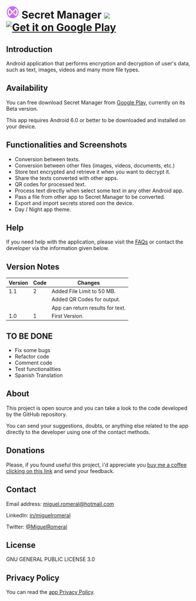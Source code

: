 # <img alt='SecretManager' src='https://github.com/miguelromeral/SecretManager/blob/master/app/src/main/ic_launcher_sm_v2-web.png' height="35" width="auto" /> Secret Manager ![](https://img.shields.io/badge/android-7.1-green) <a href='https://play.google.com/store/apps/details?id=es.miguelromeral.secretmanager&pcampaignid=MKT-Other-global-all-co-prtnr-py-PartBadge-Mar2515-1'><img alt='Get it on Google Play' src='https://play.google.com/intl/en_us/badges/images/generic/en_badge_web_generic.png' height="70" width="auto" /></a>

## Introduction

Android application that performs encryption and decryption of user's data, such as text, images, videos and many more file types.

## Availability

You can free download Secret Manager from [Google Play](https://play.google.com/store/apps/details?id=es.miguelromeral.secretmanager), currently on its Beta version.

This app requires Android 6.0 or better to be downloaded and installed on your device.

## Functionalities and Screenshots

* Conversion between texts.
* Conversion between other files (images, videos, documents, etc.)
* Store text encrypted and retrieve it when you want to decrypt it.
* Share the texts converted with other apps.
* QR codes for processed text.
* Process text directly when select some text in any other Android app.
* Pass a file from other app to Secret Manager to be converted.
* Export and import secrets stored oon the device.
* Day / Night app theme.

## Help

If you need help with the application, please visit the [FAQs](https://github.com/miguelromeral/SecretManager/blob/master/HOW-TO.md) or contact the developer via the information given below.

## Version Notes

Version|Code|Changes
--- | --- | ---
1.1|2|Added File Limit to 50 MB.
|||Added QR Codes for output.
|||App can return results for text.
1.0|1|First Version.

## TO BE DONE

* Fix some bugs
* Refactor code
* Comment code
* Test functionalities
* Spanish Translation

## About

This project is open source and you can take a look to the code developed by the GitHub repository.

You can send your suggestions, doubts, or anything else related to the app directly to the developer using one of the contact methods.

## Donations

Please, if you found useful this project, i'd appreciate you [buy me a coffee clicking on this link](https://www.paypal.com/cgi-bin/webscr?cmd=_s-xclick&hosted_button_id=M4CR7FHADMVXN&source=url) and send your feedback.

## Contact

Email address: [miguel.romeral@hotmail.com](mailto:miguel.romeral@hotmail.com)

LinkedIn: [in/miguelromeral](https://www.linkedin.com/in/miguelromeral/)

Twitter: [@MiguelRomeral](https://twitter.com/MiguelRomeral)

## License

GNU GENERAL PUBLIC LICENSE 3.0

## Privacy Policy

You can read the [app Privacy Policy](https://github.com/miguelromeral/SecretManager/blob/master/PRIVACY-POLICY.md).